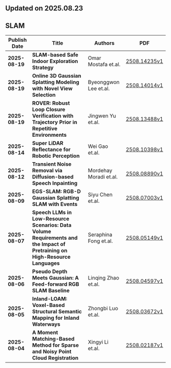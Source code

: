 ## Updated on 2025.08.23

## SLAM

|Publish Date|Title|Authors|PDF|
|---|---|---|---|
|**2025-08-19**|**SLAM-based Safe Indoor Exploration Strategy**|Omar Mostafa et.al.|[2508.14235v1](http://arxiv.org/abs/2508.14235v1)|
|**2025-08-19**|**Online 3D Gaussian Splatting Modeling with Novel View Selection**|Byeonggwon Lee et.al.|[2508.14014v1](http://arxiv.org/abs/2508.14014v1)|
|**2025-08-19**|**ROVER: Robust Loop Closure Verification with Trajectory Prior in Repetitive Environments**|Jingwen Yu et.al.|[2508.13488v1](http://arxiv.org/abs/2508.13488v1)|
|**2025-08-14**|**Super LiDAR Reflectance for Robotic Perception**|Wei Gao et.al.|[2508.10398v1](http://arxiv.org/abs/2508.10398v1)|
|**2025-08-12**|**Transient Noise Removal via Diffusion-based Speech Inpainting**|Mordehay Moradi et.al.|[2508.08890v1](http://arxiv.org/abs/2508.08890v1)|
|**2025-08-09**|**EGS-SLAM: RGB-D Gaussian Splatting SLAM with Events**|Siyu Chen et.al.|[2508.07003v1](http://arxiv.org/abs/2508.07003v1)|
|**2025-08-07**|**Speech LLMs in Low-Resource Scenarios: Data Volume Requirements and the Impact of Pretraining on High-Resource Languages**|Seraphina Fong et.al.|[2508.05149v1](http://arxiv.org/abs/2508.05149v1)|
|**2025-08-06**|**Pseudo Depth Meets Gaussian: A Feed-forward RGB SLAM Baseline**|Linqing Zhao et.al.|[2508.04597v1](http://arxiv.org/abs/2508.04597v1)|
|**2025-08-05**|**Inland-LOAM: Voxel-Based Structural Semantic Mapping for Inland Waterways**|Zhongbi Luo et.al.|[2508.03672v1](http://arxiv.org/abs/2508.03672v1)|
|**2025-08-04**|**A Moment Matching-Based Method for Sparse and Noisy Point Cloud Registration**|Xingyi Li et.al.|[2508.02187v1](http://arxiv.org/abs/2508.02187v1)|

